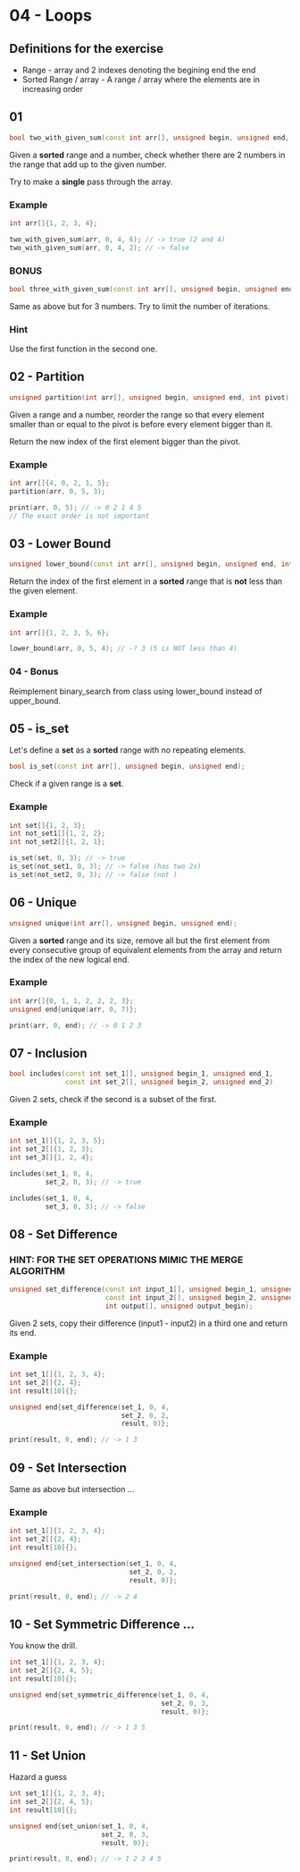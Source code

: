 # 04 - Loops

## Definitions for the exercise

- Range - array and 2 indexes denoting the begining end the end
- Sorted Range / array - A range / array where the elements are in increasing order

## 01

```c++
bool two_with_given_sum(const int arr[], unsigned begin, unsigned end, int sum);
```

Given a **sorted** range and a number, check whether there are 2 numbers in the range that add up to the given number.

Try to make a **single** pass through the array.

### Example

```c++
int arr[]{1, 2, 3, 4};

two_with_given_sum(arr, 0, 4, 6); // -> true (2 and 4)
two_with_given_sum(arr, 0, 4, 2); // -> false
```

### BONUS

```c++
bool three_with_given_sum(const int arr[], unsigned begin, unsigned end, int sum);
```

Same as above but for 3 numbers. Try to limit the number of iterations.

### Hint

Use the first function in the second one.

## 02 - Partition

```c++
unsigned partition(int arr[], unsigned begin, unsigned end, int pivot);
```

Given a range and a number, reorder the range so that every element smaller than or equal to the pivot is before every element bigger than it.

Return the new index of the first element bigger than the pivot.

### Example

```c++
int arr[]{4, 0, 2, 1, 5};
partition(arr, 0, 5, 3);

print(arr, 0, 5); // -> 0 2 1 4 5
// The exact order is not important
```

## 03 - Lower Bound

```c++
unsigned lower_bound(const int arr[], unsigned begin, unsigned end, int element);
```

Return the index of the first element in a **sorted** range that is **not** less than the given element.

### Example

```c++
int arr[]{1, 2, 3, 5, 6};

lower_bound(arr, 0, 5, 4); // -? 3 (5 is NOT less than 4)
```

### 04 - Bonus

Reimplement binary_search from class using lower_bound instead of upper_bound.

## 05 - is_set

Let's define a **set** as a **sorted** range with no repeating elements.

```c++
bool is_set(const int arr[], unsigned begin, unsigned end);
```

Check if a given range is a **set**.

### Example

```c++
int set[]{1, 2, 3};
int not_set1[]{1, 2, 2};
int not_set2[]{1, 2, 1};

is_set(set, 0, 3); // -> true
is_set(not_set1, 0, 3); // -> false (has two 2s)
is_set(not_set2, 0, 3); // -> false (not )
```

## 06 - Unique

```c++
unsigned unique(int arr[], unsigned begin, unsigned end);
```

Given a **sorted** range and its size, remove all but the first element from every consecutive group of equivalent elements from the array and return the index of the new logical end.

### Example

```c++
int arr[]{0, 1, 1, 2, 2, 2, 3};
unsigned end{unique(arr, 0, 7)};

print(arr, 0, end); // -> 0 1 2 3
```

## 07 - Inclusion

```c++
bool includes(const int set_1[], unsigned begin_1, unsigned end_1,
              const int set_2[], unsigned begin_2, unsigned end_2)
```

Given 2 sets, check if the second is a subset of the first.

### Example

```c++
int set_1[]{1, 2, 3, 5};
int set_2[]{1, 2, 3};
int set_3[]{1, 2, 4};

includes(set_1, 0, 4,
         set_2, 0, 3); // -> true

includes(set_1, 0, 4,
         set_3, 0, 3); // -> false
```

## 08 - Set Difference

### HINT: FOR THE SET OPERATIONS MIMIC THE MERGE ALGORITHM

```c++
unsigned set_difference(const int input_1[], unsigned begin_1, unsigned end_1,
                        const int input_2[], unsigned begin_2, unsigned end_2,
                        int output[], unsigned output_begin);
```

Given 2 sets, copy their difference (input1 - input2) in a third one and return its end.

### Example

```c++
int set_1[]{1, 2, 3, 4};
int set_2[]{2, 4};
int result[10]{};

unsigned end{set_difference(set_1, 0, 4,
                            set_2, 0, 2,
                            result, 0)};

print(result, 0, end); // -> 1 3
```

## 09 - Set Intersection

Same as above but intersection ...

### Example

```c++
int set_1[]{1, 2, 3, 4};
int set_2[]{2, 4};
int result[10]{};

unsigned end{set_intersection(set_1, 0, 4,
                              set_2, 0, 2,
                              result, 0)};

print(result, 0, end); // -> 2 4
```

## 10 - Set Symmetric Difference ...

You know the drill.

```c++
int set_1[]{1, 2, 3, 4};
int set_2[]{2, 4, 5};
int result[10]{};

unsigned end{set_symmetric_difference(set_1, 0, 4,
                                      set_2, 0, 3,
                                      result, 0)};

print(result, 0, end); // -> 1 3 5
```

## 11 - Set Union

Hazard a guess

```c++
int set_1[]{1, 2, 3, 4};
int set_2[]{2, 4, 5};
int result[10]{};

unsigned end{set_union(set_1, 0, 4,
                       set_2, 0, 3,
                       result, 0)};

print(result, 0, end); // -> 1 2 3 4 5
```
